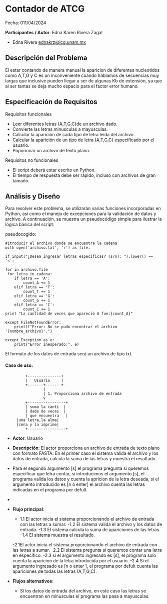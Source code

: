 # **Contador de ATCG**

Fecha: 011/04/2024

**Participantes / Autor**: Edna Karen Rivera Zagal 

- Edna Rivera <ednakrz@lcg.unam.mx>

## Descripción del Problema
El estar contando de manera manual la aparicion de diferentes nucleotidos como A,T,G y C es un inconveniente cuando hablamos de secuencias muy largas que inclusive pueden llegar a ser de algunas Kb de extensión, ya que al ser tantas se deja mucho espacio para el factor error humano.  

## Especificación de Requisitos

Requisitos funcionales

- Leer diferentes letras (A,T,G,C)de un archivo dado.
- Convierte las letras minusculas a mayusculas. 
- Calcular la aparición de cada tipo de letra leída del archivo.
- Calcular la aparición de un tipo de letra (A,T,G,C) especificado por el usuario.
- Poporionar un archivo de texto plano. 


Requisitos no funcionales
- El script deberá estar escrito en Python.
- El tiempo de respuesta debe ser rápido, incluso con archivos de gran tamaño.


## Análisis y Diseño

Para resolver este problema, se utilizarán varias funciones incorporadas en Python, así como el manejo de excepciones para la validación de datos y archivo. A continuación, se muestra un pseudocódigo simple para ilustrar la lógica básica del script:
 

pseudocogido:

```
#Itroducir el archivo donde se encuentra la cadena
with open('archivo.txt', 'r') as file:

if input("¿Desea ingresar letras específicas? (s/n): ").lower() == 's':

for in archivo.file
 for letra in cadena:
    if letra == 'A':
        count_A += 1
    elif letra == 'T':
        count_T += 1
    elif letra == 'G':
        count_G += 1
    elif letra == 'C':
        count_C += 1
print "La cantidad de veces que apareció A fue:{count_A}"

except FileNotFoundError:
    print(f"Error: No se pudo encontrar el archivo '{nombre_archivo}'.")

except Exception as e:
    print("Error inesperado:", e)
```
El formato de los datos de entrada será un archivo de tipo txt.

#### Caso de uso:

```
         +---------------+
         |   Usuario     |
         +-------+-------+
                 |
                 | 1. Proporciona archivo de entrada
                 v
         +-----------------+
         | suma la canti  |
         | dade de veces  |
         | que encuentra   |
	 |una letra,la alma|
	 |cena y la imprime|
         +-----------------+
```

- **Actor**: Usuario

- **Descripción**: El actor proporciona un archivo de entrada de texto plano con formato FASTA. En el primer caso el sistema valida el archivo y los datos de entrada, calcula la suma de las letras y muestra el resultado.

- Para el segundo argumento [s] el programa pregunta si queremos especificar que letra contar, si introducimos el argumento [s], el programa valida los datos y cuenta la apricion de la letra deseada, si el argumento introducido es [n o enter] el archivo cuenta las letras indicadas en el programa por defult.
- 
- **Flujo principal**:
 	- 1.1 El actor inicia el sistema proporcionando el archivo de entrada con 	las 	letras a sumar.
	-1.2 El sistema valida el archivo y los datos de entrada.
  	-1.3 El sistema calcula la suma de apariciones de las letras.
  	-1.4 El sistema muestra el resultado.

  	-2.1El actor inicia el sistema proporcionando el archivo de entrada con 		las 	letras a sumar.
  	-2.2 El sistema pregunta si queremos contar una letra en específico.
  	-2.3 si el argumento ingresado es [s], el programa solo cuenta la 		aparicion 	de la letra introducida por el usuario.
	-2.4 Si el argumento ingresado es [n o enter ], el programa por defult 		cuenta las apariciones de todas las letras (A,T,G,C).
- **Flujos alternativos**:
	- Si los datos de entrada del archivo, en este caso las letras se encuentran en minusculas el programa las pasa a 	mayusculas.
